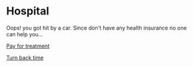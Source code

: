 # Hospital

Oops! you got hit by a car. Since don't have any health insurance no one can help you...

[Pay for treatment](bankrupt.md)

[Turn back time](../alarmring.md)
